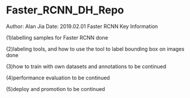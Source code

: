 # Faster_RCNN_DH_Repo
Author: Alan Jia   Date: 2019.02.01
  Faster RCNN Key Information

  (1)labelling samples for Faster RCNN
     done
     
  (2)labeling tools, and how to use the tool to label bounding box on images
     done
     
  (3)how to train with own datasets and annotations
     to be continued
     
  (4)performance evaluation
     to be continued 
     
  (5)deploy and promotion
     to be continued
